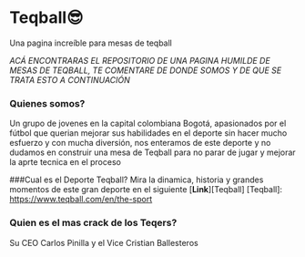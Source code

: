 # Teqball😎
Una pagina increíble para mesas de teqball


*ACÁ ENCONTRARAS EL REPOSITORIO DE UNA PAGINA HUMILDE DE MESAS DE TEQBALL, TE COMENTARE DE DONDE SOMOS Y DE QUE SE TRATA ESTO A CONTINUACIÓN* 

### Quienes somos? 
Un grupo de jovenes en la capital colombiana Bogotá, apasionados por el fútbol que querian mejorar sus habilidades en el deporte sin hacer mucho esfuerzo y con mucha diversión, nos enteramos de este deporte y no dudamos en construir una mesa de Teqball para no parar de jugar y mejorar la aprte tecnica en el proceso 


###Cual es el Deporte Teqball? 
Mira la dinamica, historia y grandes momentos de este gran deporte en el siguiente [**Link**][Teqball]
[Teqball]: https://www.teqball.com/en/the-sport



### Quien es el mas crack de los Teqers? 

Su CEO Carlos Pinilla y el Vice Cristian Ballesteros 
